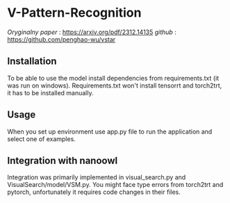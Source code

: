 # V-Pattern-Recognition

*Oryginalny paper* : https://arxiv.org/pdf/2312.14135
*github* : https://github.com/penghao-wu/vstar

## Installation
To be able to use the model install dependencies from requirements.txt (it was run on windows). Requirements.txt won't install tensorrt and torch2trt, it has to be installed manually.

## Usage
When you set up environment use app.py file to run the application and select one of examples.

## Integration with nanoowl
Integration was primarily implemented in visual_search.py and VisualSearch/model/VSM.py.
You might face type errors from torch2trt and pytorch, unfortunately it requires code changes in their files.